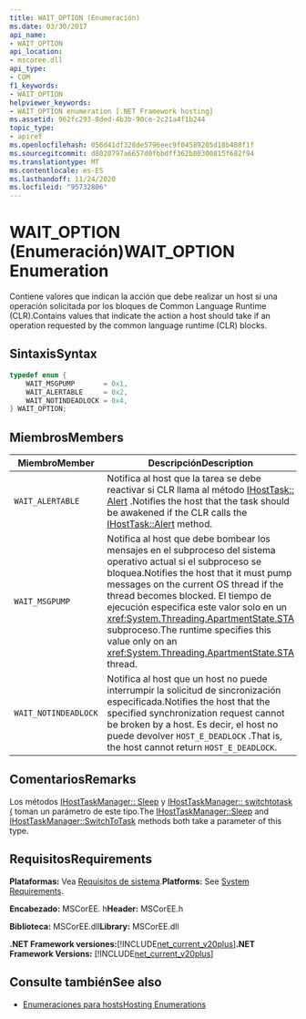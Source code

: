 ```yaml
---
title: WAIT_OPTION (Enumeración)
ms.date: 03/30/2017
api_name:
- WAIT_OPTION
api_location:
- mscoree.dll
api_type:
- COM
f1_keywords:
- WAIT_OPTION
helpviewer_keywords:
- WAIT_OPTION enumeration [.NET Framework hosting]
ms.assetid: 962fc293-8ded-4b3b-90ce-2c21a4f1b244
topic_type:
- apiref
ms.openlocfilehash: 056d41df328de5796eec9f04589205d18b408f1f
ms.sourcegitcommit: d8020797a6657d0fbbdff362b80300815f682f94
ms.translationtype: MT
ms.contentlocale: es-ES
ms.lasthandoff: 11/24/2020
ms.locfileid: "95732806"
---
```

# <a name="wait_option-enumeration"></a><span data-ttu-id="91c7c-102">WAIT_OPTION (Enumeración)</span><span class="sxs-lookup"><span data-stu-id="91c7c-102">WAIT_OPTION Enumeration</span></span>

<span data-ttu-id="91c7c-103">Contiene valores que indican la acción que debe realizar un host si una operación solicitada por los bloques de Common Language Runtime (CLR).</span><span class="sxs-lookup"><span data-stu-id="91c7c-103">Contains values that indicate the action a host should take if an operation requested by the common language runtime (CLR) blocks.</span></span>  
  
## <a name="syntax"></a><span data-ttu-id="91c7c-104">Sintaxis</span><span class="sxs-lookup"><span data-stu-id="91c7c-104">Syntax</span></span>  
  
```cpp  
typedef enum {  
    WAIT_MSGPUMP       = 0x1,  
    WAIT_ALERTABLE     = 0x2,  
    WAIT_NOTINDEADLOCK = 0x4,  
} WAIT_OPTION;  
```  
  
## <a name="members"></a><span data-ttu-id="91c7c-105">Miembros</span><span class="sxs-lookup"><span data-stu-id="91c7c-105">Members</span></span>  
  
|<span data-ttu-id="91c7c-106">Miembro</span><span class="sxs-lookup"><span data-stu-id="91c7c-106">Member</span></span>|<span data-ttu-id="91c7c-107">Descripción</span><span class="sxs-lookup"><span data-stu-id="91c7c-107">Description</span></span>|  
|------------|-----------------|  
|`WAIT_ALERTABLE`|<span data-ttu-id="91c7c-108">Notifica al host que la tarea se debe reactivar si CLR llama al método [IHostTask:: Alert](ihosttask-alert-method.md) .</span><span class="sxs-lookup"><span data-stu-id="91c7c-108">Notifies the host that the task should be awakened if the CLR calls the [IHostTask::Alert](ihosttask-alert-method.md) method.</span></span>|  
|`WAIT_MSGPUMP`|<span data-ttu-id="91c7c-109">Notifica al host que debe bombear los mensajes en el subproceso del sistema operativo actual si el subproceso se bloquea.</span><span class="sxs-lookup"><span data-stu-id="91c7c-109">Notifies the host that it must pump messages on the current OS thread if the thread becomes blocked.</span></span> <span data-ttu-id="91c7c-110">El tiempo de ejecución especifica este valor solo en un <xref:System.Threading.ApartmentState.STA> subproceso.</span><span class="sxs-lookup"><span data-stu-id="91c7c-110">The runtime specifies this value only on an <xref:System.Threading.ApartmentState.STA> thread.</span></span>|  
|`WAIT_NOTINDEADLOCK`|<span data-ttu-id="91c7c-111">Notifica al host que un host no puede interrumpir la solicitud de sincronización especificada.</span><span class="sxs-lookup"><span data-stu-id="91c7c-111">Notifies the host that the specified synchronization request cannot be broken by a host.</span></span> <span data-ttu-id="91c7c-112">Es decir, el host no puede devolver `HOST_E_DEADLOCK` .</span><span class="sxs-lookup"><span data-stu-id="91c7c-112">That is, the host cannot return `HOST_E_DEADLOCK`.</span></span>|  
  
## <a name="remarks"></a><span data-ttu-id="91c7c-113">Comentarios</span><span class="sxs-lookup"><span data-stu-id="91c7c-113">Remarks</span></span>  

 <span data-ttu-id="91c7c-114">Los métodos [IHostTaskManager:: Sleep](ihosttaskmanager-sleep-method.md) y [IHostTaskManager:: switchtotask (](ihosttaskmanager-switchtotask-method.md) toman un parámetro de este tipo.</span><span class="sxs-lookup"><span data-stu-id="91c7c-114">The [IHostTaskManager::Sleep](ihosttaskmanager-sleep-method.md) and [IHostTaskManager::SwitchToTask](ihosttaskmanager-switchtotask-method.md) methods both take a parameter of this type.</span></span>  
  
## <a name="requirements"></a><span data-ttu-id="91c7c-115">Requisitos</span><span class="sxs-lookup"><span data-stu-id="91c7c-115">Requirements</span></span>  

 <span data-ttu-id="91c7c-116">**Plataformas:** Vea [Requisitos de sistema](../../get-started/system-requirements.md).</span><span class="sxs-lookup"><span data-stu-id="91c7c-116">**Platforms:** See [System Requirements](../../get-started/system-requirements.md).</span></span>  
  
 <span data-ttu-id="91c7c-117">**Encabezado:** MSCorEE. h</span><span class="sxs-lookup"><span data-stu-id="91c7c-117">**Header:** MSCorEE.h</span></span>  
  
 <span data-ttu-id="91c7c-118">**Biblioteca:** MSCorEE.dll</span><span class="sxs-lookup"><span data-stu-id="91c7c-118">**Library:** MSCorEE.dll</span></span>  
  
 <span data-ttu-id="91c7c-119">**.NET Framework versiones:**[!INCLUDE[net_current_v20plus](../../../../includes/net-current-v20plus-md.md)]</span><span class="sxs-lookup"><span data-stu-id="91c7c-119">**.NET Framework Versions:** [!INCLUDE[net_current_v20plus](../../../../includes/net-current-v20plus-md.md)]</span></span>  
  
## <a name="see-also"></a><span data-ttu-id="91c7c-120">Consulte también</span><span class="sxs-lookup"><span data-stu-id="91c7c-120">See also</span></span>

- [<span data-ttu-id="91c7c-121">Enumeraciones para hosts</span><span class="sxs-lookup"><span data-stu-id="91c7c-121">Hosting Enumerations</span></span>](hosting-enumerations.md)
